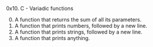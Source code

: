0x10. C - Variadic functions

0. A function that returns the sum of all its parameters.
1. A function that prints numbers, followed by a new line.
2. A function that prints strings, followed by a new line.
3. A function that prints anything.

